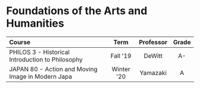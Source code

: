 # Foundations of the Arts and Humanities

| Course                                            |    Term    | Professor | Grade |
| :------------------------------------------------ | :--------: | :-------: | :---: |
| PHILOS 3 - Historical Introduction to Philosophy  |  Fall '19  |  DeWitt   |  A-   |
| JAPAN 80 - Action and Moving Image in Modern Japa | Winter '20 | Yamazaki  |   A   |

